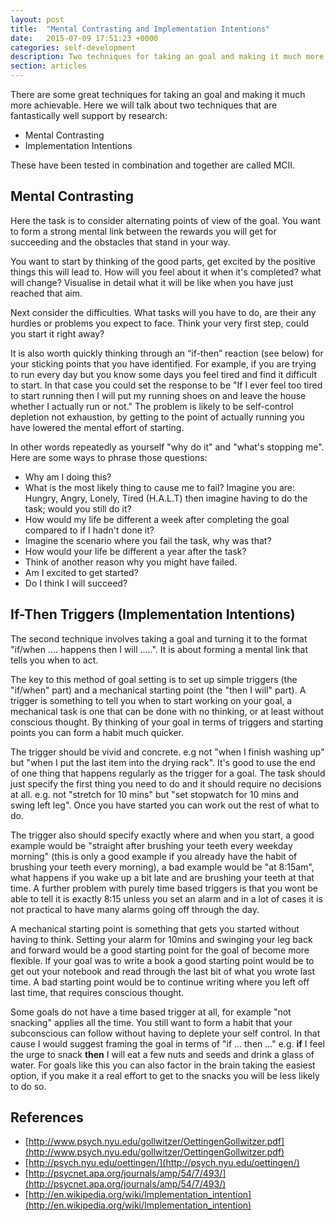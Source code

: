 ```yaml
---
layout: post
title:  "Mental Contrasting and Implementation Intentions"
date:   2015-07-09 17:51:23 +0000
categories: self-development
description: Two techniques for taking an goal and making it much more achievable.
section: articles
---
```


There are some great techniques for taking an goal and making it much more achievable. Here we will talk about two techniques that are fantastically well support by research:

- Mental Contrasting
- Implementation Intentions

These have been tested in combination and together are called MCII.

## Mental Contrasting

Here the task is to consider alternating points of view of the goal. You want to form a strong mental link between the rewards you will get for succeeding and the obstacles that stand in your way.

You want to start by thinking of the good parts, get excited by the positive things this will lead to. How will you feel about it when it's completed? what will change? Visualise in detail what it will be like when you have just reached that aim.

Next consider the difficulties. What tasks will you have to do, are their any hurdles or problems you expect to face. Think your very first step, could you start it right away?

It is also worth quickly thinking through an “if-then” reaction (see below) for your sticking points that you have identified. For example, if you are trying to run every day but you know some days you feel tired and find it difficult to start. In that case you could set the response to be "If I ever feel too tired to start running then I will put my running shoes on and leave the house whether I actually run or not." The problem is likely to be self-control depletion not exhaustion, by getting to the point of actually running you have lowered the mental effort of starting.

In other words repeatedly as yourself "why do it" and "what's stopping me". Here are some ways to phrase those questions:


- Why am I doing this?
- What is the most likely thing to cause me to fail? Imagine you are: Hungry, Angry, Lonely, Tired (H.A.L.T) then imagine having to do the task; would you still do it?
- How would my life be different a week after completing the goal compared to if I hadn't done it?
- Imagine the scenario where you fail the task, why was that?
- How would your life be different a year after the task?
- Think of another reason why you might have failed.
- Am I excited to get started?
- Do I think I will succeed?


## If-Then Triggers (Implementation Intentions)

The second technique involves taking a goal and turning it to the format "if/when .... happens then I will .....". It is about forming a mental link that tells you when to act.

The key to this method of goal setting is to set up simple triggers (the "if/when" part) and a mechanical starting point (the "then I will" part). A trigger is something to tell you when to start working on your goal, a mechanical task is one that can be done with no thinking, or at least without conscious thought. By thinking of your goal in terms of triggers and starting points you can form a habit much quicker.

The trigger  should be vivid and concrete. e.g not "when I finish washing up" but "when I put the last item into the drying rack". It's good to use the end of one thing that happens regularly as the trigger for a goal. The task should just specify the first thing you need to do and it should require no decisions at all. e.g. not "stretch for 10 mins" but "set stopwatch for 10 mins and swing left leg". Once you have started you can work out the rest of what to do.

The trigger also should specify exactly where and when you start, a good example would be "straight after brushing your teeth every weekday morning" (this is only a good example if you already have the habit of brushing your teeth every morning), a bad example would be "at 8:15am", what happens if you wake up a bit late and are brushing your teeth at that time. A further problem with purely time based triggers is that you wont be able to tell it is exactly 8:15 unless you set an alarm and in a lot of cases it is not practical to have many alarms going off through the day.

A mechanical starting point is something that gets you started without having to think. Setting your alarm for 10mins and swinging your leg back and forward would be a good starting point for the goal of become more flexible. If your goal was to write a book a good starting point would be to get out your notebook and read through the last bit of what you wrote last time. A bad starting point would be to continue writing where you left off last time, that requires conscious thought.

Some goals do not have a time based trigger at all, for example "not snacking" applies all the time. You still want to form a habit that your subconscious can follow without having to deplete your self control. In that cause I would suggest framing the goal in terms of "if ... then ..." e.g. <strong>if</strong> I feel the urge to snack <strong>then</strong> I will eat a few nuts and seeds and drink a glass of water. For goals like this you can also factor in the brain taking the easiest option, if you make it a real effort to get to the snacks you will be less likely to do so.



## References

- [http://www.psych.nyu.edu/gollwitzer/OettingenGollwitzer.pdf](http://www.psych.nyu.edu/gollwitzer/OettingenGollwitzer.pdf)
- [http://psych.nyu.edu/oettingen/](http://psych.nyu.edu/oettingen/)
- [http://psycnet.apa.org/journals/amp/54/7/493/](http://psycnet.apa.org/journals/amp/54/7/493/)
- [http://en.wikipedia.org/wiki/Implementation_intention](http://en.wikipedia.org/wiki/Implementation_intention)
